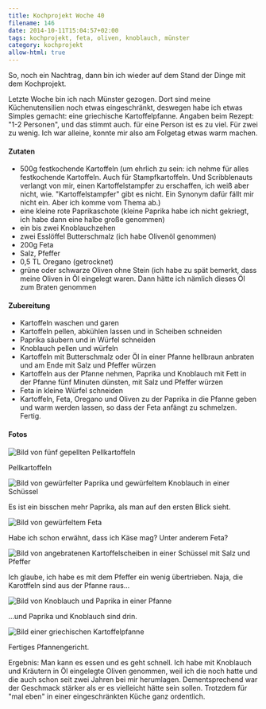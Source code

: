 ```yaml
---
title: Kochprojekt Woche 40
filename: 146
date: 2014-10-11T15:04:57+02:00
tags: kochprojekt, feta, oliven, knoblauch, münster
category: kochprojekt
allow-html: true
---
```

<p>So, noch ein Nachtrag, dann bin ich wieder auf dem Stand der Dinge mit dem Kochprojekt.</p>
<p>Letzte Woche bin ich nach Münster gezogen. Dort sind meine Küchenutensilien noch etwas eingeschränkt, deswegen habe ich etwas Simples gemacht: eine griechische Kartoffelpfanne. Angaben beim Rezept: "1-2 Personen", und das stimmt auch. für eine Person ist es zu viel. Für zwei zu wenig. Ich war alleine, konnte mir also am Folgetag etwas warm machen.</p>
<h4>Zutaten</h4>
<ul>
<li>500g festkochende Kartoffeln (um ehrlich zu sein: ich nehme für alles festkochende Kartoffeln. Auch für Stampfkartoffeln. Und Scribblenauts verlangt von mir, einen Kartoffelstampfer zu erschaffen, ich weiß aber nicht, wie. "Kartoffelstampfer" gibt es nicht. Ein Synonym dafür fällt mir nicht ein. Aber ich komme vom Thema ab.)</li>
<li>eine kleine rote Paprikaschote (kleine Paprika habe ich nicht gekriegt, ich habe dann eine halbe große genommen)</li>
<li>ein bis zwei Knoblauchzehen</li>
<li>zwei Esslöffel Butterschmalz (ich habe Olivenöl genommen)</li>
<li>200g Feta</li>
<li>Salz, Pfeffer</li>
<li>0,5 TL Oregano (getrocknet)</li>
<li>grüne oder schwarze Oliven ohne Stein (ich habe zu spät bemerkt, dass meine Oliven in Öl eingelegt waren. Dann hätte ich nämlich dieses Öl zum Braten genommen</li>
</ul>
<h4>Zubereitung</h4>
<ul>
<li>Kartoffeln waschen und garen</li>
<li>Kartoffeln pellen, abkühlen lassen und in Scheiben schneiden</li>
<li>Paprika säubern und in Würfel schneiden</li>
<li>Knoblauch pellen und würfeln</li>
<li>Kartoffeln mit Butterschmalz oder Öl in einer Pfanne hellbraun anbraten und am Ende mit Salz und Pfeffer würzen</li>
<li>Kartoffeln aus der Pfanne nehmen, Paprika und Knoblauch mit Fett in der Pfanne fünf Minuten dünsten, mit Salz und Pfeffer würzen</li>
<li>Feta in kleine Würfel schneiden</li>
<li>Kartoffeln, Feta, Oregano und Oliven zu der Paprika in die Pfanne geben und warm werden lassen, so dass der Feta anfängt zu schmelzen. Fertig.</li>
</ul>
<h4>Fotos</h4>
<img src="https://www.strangerthanusual.de/hosted_files/382/download" alt="Bild von fünf gepellten Pellkartoffeln">
<p>Pellkartoffeln</p>
<img src="https://www.strangerthanusual.de/hosted_files/383/download" alt="Bild von gewürfelter Paprika und gewürfeltem Knoblauch in einer Schüssel">
<p>Es ist ein bisschen mehr Paprika, als man auf den ersten Blick sieht.</p>
<img src="https://www.strangerthanusual.de/hosted_files/384/download" alt="Bild von gewürfeltem Feta">
<p>Habe ich schon erwähnt, dass ich Käse mag? Unter anderem Feta?</p>
<img src="https://www.strangerthanusual.de/hosted_files/385/download" alt="Bild von angebratenen Kartoffelscheiben in einer Schüssel mit Salz und Pfeffer">
<p>Ich glaube, ich habe es mit dem Pfeffer ein wenig übertrieben. Naja, die Karotffeln sind aus der Pfanne raus...</p>
<img src="https://www.strangerthanusual.de/hosted_files/386/download" alt="Bild von Knoblauch und Paprika in einer Pfanne">
<p>...und Paprika und Knoblauch sind drin.</p>
<img src="https://www.strangerthanusual.de/hosted_files/387/download" alt="Bild einer griechischen Kartoffelpfanne">
<p>Fertiges Pfannengericht.</p>
<p>Ergebnis: Man kann es essen und es geht schnell. Ich habe mit Knoblauch und Kräutern in Öl eingelegte Oliven genommen, weil ich die noch hatte und die auch schon seit zwei Jahren bei mir herumlagen. Dementsprechend war der Geschmack stärker als er es vielleicht hätte sein sollen. Trotzdem für "mal eben" in einer eingeschränkten Küche ganz ordentlich.</p>
